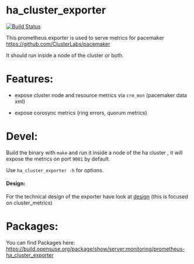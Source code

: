 # ha_cluster_exporter

[![Build Status](https://travis-ci.org/ClusterLabs/ha_cluster_exporter.svg?branch=master)](https://travis-ci.org/ClusterLabs/ha_cluster_exporter)


This prometheus exporter is used to serve metrics for pacemaker https://github.com/ClusterLabs/pacemaker

It should run inside a node of the cluster or both.

# Features:

- expose cluster node and resource metrics via `crm_mon` (pacemaker data xml)

- expose corosync metrics (ring errors, quorum metrics)

# Devel:

Build the binary with `make` and run it inside a node of the ha cluster , it will expose the metrics on port `9001` by default.

Use `ha_cluster_exporter -h` for options.

#### Design:

For the technical design of the exporter have look at [design](doc/design.md) (this is focused on cluster_metrics)


# Packages:

You can find Packages here: https://build.opensuse.org/package/show/server:monitoring/prometheus-ha_cluster_exporter

